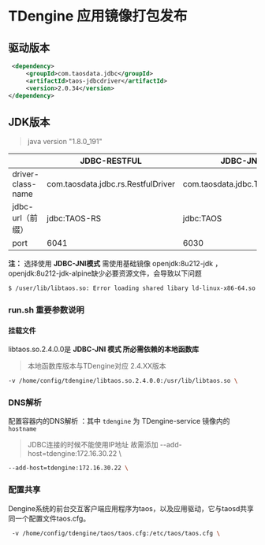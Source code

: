 # TDengine 应用镜像打包发布

## 驱动版本

```xml
 <dependency>
     <groupId>com.taosdata.jdbc</groupId>
     <artifactId>taos-jdbcdriver</artifactId>
     <version>2.0.34</version>
</dependency>
```
## JDK版本

> java version "1.8.0_191"

|                   | JDBC-RESTFUL                       | JDBC-JNI                     |
| ----------------- | ---------------------------------- | ---------------------------- |
| driver-class-name | com.taosdata.jdbc.rs.RestfulDriver | com.taosdata.jdbc.TSDBDriver |
| jdbc-url（前缀）  | jdbc:TAOS-RS                       | jdbc:TAOS                    |
| port              | 6041                                    | 6030                         |


**注：** 选择使用 **JDBC-JNI模式** 需使用基础镜像 openjdk:8u212-jdk ，openjdk:8u212-jdk-alpine缺少必要资源文件，会导致以下问题

```sh
$ /user/lib/libtaos.so: Error loading shared libary ld-linux-x86-64.so.2: No such file or directory (needed by /usr/lib/libtaos.so)
```

### run.sh 重要参数说明

#### 挂载文件

libtaos.so.2.4.0.0是 **JDBC-JNI 模式 **所必需依赖的**本地函数库**

> 本地函数库版本与TDengine对应 2.4.XX版本

```sh
-v /home/config/tdengine/libtaos.so.2.4.0.0:/usr/lib/libtaos.so \
```

### DNS解析

配置容器内的DNS解析 ：其中 `tdengine` 为 TDengine-service 镜像内的 `hostname`

> JDBC连接的时候不能使用IP地址  故需添加 --add-host=tdengine:172.16.30.22 \

```sh
--add-host=tdengine:172.16.30.22 \
```

### 配置共享

Dengine系统的前台交互客户端应用程序为taos，以及应用驱动，它与taosd共享同一个配置文件taos.cfg。

```sh
 -v /home/config/tdengine/taos/taos.cfg:/etc/taos/taos.cfg \
```